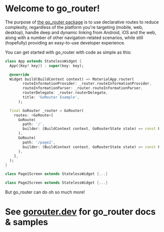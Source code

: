 # Welcome to go_router!

The purpose of [the go_router package](https://pub.dev/packages/go_router) is to
use declarative routes to reduce complexity, regardless of the platform you're
targeting (mobile, web, desktop), handle deep and dynamic linking from
Android, iOS and the web, along with a number of other navigation-related
scenarios, while still (hopefully) providing an easy-to-use developer
experience.

You can get started with go_router with code as simple as this:

```dart
class App extends StatelessWidget {
  App({Key? key}) : super(key: key);

  @override
  Widget build(BuildContext context) => MaterialApp.router(
        routeInformationProvider: _router.routeInformationProvider,
        routeInformationParser: _router.routeInformationParser,
        routerDelegate: _router.routerDelegate,
        title: 'GoRouter Example',
      );

  final GoRouter _router = GoRouter(
    routes: <GoRoute>[
      GoRoute(
        path: '/',
        builder: (BuildContext context, GoRouterState state) => const Page1Screen(),
      ),
      GoRoute(
        path: '/page2',
        builder: (BuildContext context, GoRouterState state) => const Page2Screen(),
      ),
    ],
  );
}

class Page1Screen extends StatelessWidget {...}

class Page2Screen extends StatelessWidget {...}
```

But go_router can do oh so much more!

# See [gorouter.dev](https://gorouter.dev) for go_router docs & samples
